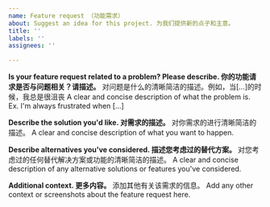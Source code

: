 ```yaml
---
name: Feature request （功能需求）
about: Suggest an idea for this project. 为我们提供新的点子和主意。
title: ''
labels: ''
assignees: ''

---
```


**Is your feature request related to a problem? Please describe. 你的功能请求是否与问题相关？请描述。**
对问题是什么的清晰简洁的描述。例如，当[…]的时候，我总是很沮丧
A clear and concise description of what the problem is. Ex. I'm always frustrated when [...]

**Describe the solution you'd like. 对需求的描述。**
对你需求的进行清晰简洁的描述。
A clear and concise description of what you want to happen.

**Describe alternatives you've considered. 描述您考虑过的替代方案。**
对您考虑过的任何替代解决方案或功能的清晰简洁的描述。
A clear and concise description of any alternative solutions or features you've considered.

**Additional context. 更多内容。**
添加其他有关该需求的信息。
Add any other context or screenshots about the feature request here.

